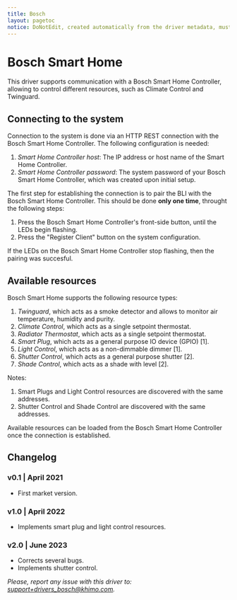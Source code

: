 ```yaml
---
title: Bosch
layout: pagetoc
notice: DoNotEdit, created automatically from the driver metadata, must be updated on the driver itself
---
```

# Bosch Smart Home

This driver supports communication with a Bosch Smart Home Controller,
allowing to control different resources, such as Climate Control and
Twinguard.

## Connecting to the system

Connection to the system is done via an HTTP REST connection with the
Bosch Smart Home Controller. The following configuration is needed:

 1. *Smart Home Controller host*: The IP address or host name of the
Smart Home Controller.
 2. *Smart Home Controller password*: The system password of your
Bosch Smart Home Controller, which was created upon initial setup.

The first step for establishing the connection is to pair the BLI
with the Bosch Smart Home Controller. This should be done **only
one time**, throught the following steps:

 1. Press the Bosch Smart Home Controller's front-side button,
until the LEDs begin flashing.
 2. Press the "Register Client" button on the system configuration.

If the LEDs on the Bosch Smart Home Controller stop flashing, then
the pairing was succesful.

## Available resources

Bosch Smart Home supports the following resource types:

 1. *Twinguard*, which acts as a smoke detector and allows to
monitor air temperature, humidity and purity. 
 2. *Climate Control*, which acts as a single setpoint thermostat.
 3. *Radiator Thermostat*, which acts as a single setpoint thermostat.
 4. *Smart Plug*, which acts as a general purpose IO device (GPIO) [1].
 5. *Light Control*, which acts as a non-dimmable dimmer [1].
 6. *Shutter Control*, which acts as a general purpose shutter [2].
 7. *Shade Control*, which acts as a shade with level [2].

Notes:
 1. Smart Plugs and Light Control resources are discovered with the same addresses.
 2. Shutter Control and Shade Control are discovered with the same addresses.

Available resources can be loaded from the Bosch Smart Home
Controller once the connection is established.

## Changelog

### v0.1 | April 2021
 - First market version.
### v1.0 | April 2022
 - Implements smart plug and light control resources.
### v2.0 | June 2023
 - Corrects several bugs.
 - Implements shutter control.

*Please, report any issue with this driver to: support+drivers_bosch@khimo.com.*
